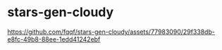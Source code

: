 # stars-gen-cloudy




https://github.com/fqqf/stars-gen-cloudy/assets/77983090/29f338db-e8fc-49b8-88ee-1edd41242ebf

